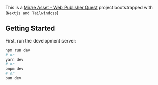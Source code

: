 This is a [Mirae Asset - Web Publisher Quest](https://web-publisher.vercel.app/) project bootstrapped with [`Nextjs and Tailwindcss`]

## Getting Started

First, run the development server:

```bash
npm run dev
# or
yarn dev
# or
pnpm dev
# or
bun dev
```
